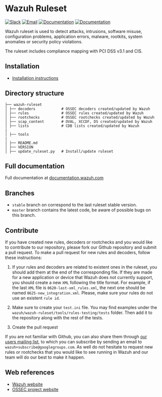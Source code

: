 # Wazuh Ruleset

[![Slack](https://img.shields.io/badge/slack-join-blue.svg)](https://goo.gl/forms/M2AoZC4b2R9A9Zy12)
[![Email](https://img.shields.io/badge/email-join-blue.svg)](https://groups.google.com/forum/#!forum/wazuh)
[![Documentation](https://img.shields.io/badge/docs-view-green.svg)](https://documentation.wazuh.com)
[![Documentation](https://img.shields.io/badge/web-view-green.svg)](https://wazuh.com)

Wazuh ruleset is used to detect attacks, intrusions, software misuse, configuration problems, application errors, malware, rootkits, system anomalies or security policy violations.

The ruleset includes compliance mapping with PCI DSS v3.1 and CIS.

## Installation

* [Installation instructions](https://documentation.wazuh.com/current/user-manual/ruleset/update.html)

## Directory structure

    ├── wazuh-ruleset
    │ ├── decoders            # OSSEC decoders created/updated by Wazuh
    │ ├── rules               # OSSEC rules created/updated by Wazuh
    │ ├── rootchecks          # OSSEC rootchecks created/updated by Wazuh
    │ ├── scap_content        # OVAL, XCCDF, DS created/updated by Wazuh
    │ ├── lists               # CDB lists created/updated by Wazuh
    |
    │ ├── tools
    |
    │ ├── README.md
    │ ├── VERSION
    │ ├── update_ruleset.py   # Install/update ruleset

## Full documentation

Full documentation at [documentation.wazuh.com](https://documentation.wazuh.com/current/user-manual/ruleset/index.html)

## Branches

* `stable` branch on correspond to the last ruleset stable version.
* `master` branch contains the latest code, be aware of possible bugs on this branch.


## Contribute

If you have created new rules, decoders or rootchecks and you would like to contribute to our repository, please fork our Github repository and submit a pull request. To make a pull request for new rules and decoders, follow these instructions:

1. If your rules and decoders are related to existent ones in the ruleset, you should add them at the end of the corresponding file. If they are made for a new application or device that Wazuh does not currently support, you should create a new `XML` following the title format. For example, if the last `XML` file is `0620-last-xml_rules.xml`, the next one should be named `0625-new_integration.xml`. Please, make sure your rules do not use an existent `rule id`.

2. Make sure to create your `test.ini` file. You may find examples under the `wazuh/wazuh-ruleset/tools/rules-testing/tests` folder. Then add it to the repository along with the rest of the tests.

3. Create the pull request

If you are not familiar with Github, you can also share them through [our users mailing list](https://groups.google.com/d/forum/wazuh), to which you can subscribe by sending an email to `wazuh+subscribe@googlegroups.com`. As well do not hesitate to request new rules or rootchecks that you would like to see running in Wazuh and our team will do our best to make it happen.

## Web references

* [Wazuh website](http://wazuh.com)
* [OSSEC project website](http://ossec.github.io)
